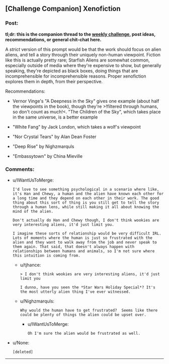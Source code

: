 ## [Challenge Companion] Xenofiction

### Post:

**tl;dr: this is the companion thread to the [weekly challenge](https://www.reddit.com/r/rational/comments/97ofsb/biweekly_challenge_xenofiction/), post ideas, recommendations, or general chit-chat here.**

A *strict* version of this prompt would be that the work should focus on alien aliens, and tell a story through their uniquely non-human viewpoint. Fiction like this is actually pretty rare; Starfish Aliens are somewhat common, especially outside of media where they're expensive to show, but generally speaking, they're depicted as black boxes, doing things that are incomprehensible for incomprehensible reasons. Proper xenofiction explores them in depth, from their perspective.

Recommendations:

* Vernor Vinge's "A Deepness in the Sky" gives one example (about half the viewpoints in the book), though they're >!filtered through humans, so don't count as much!<. "The Children of the Sky", which takes place in the same universe, is a better example

* "White Fang" by Jack London, which takes a wolf's viewpoint

* "Nor Crystal Tears" by Alan Dean Foster

* "Deep Rise" by Nighzmarquls

* "Embassytown" by China Mieville

### Comments:

- u/IWantUsToMerge:
  ```
  I'd love to see something psychological in a scenario where like, it's Han and Chewy, a human and the alien have known each other for a long time and they depend on each other in their work. The good thing about this sort of thing is you still get to tell the story through a human lens, while still making it all about knowing the mind of the alien.

  Don't actually do Han and Chewy though, I don't think wookies are very interesting aliens, it'd just limit you.

  I imagine these sorts of relationship would be very difficult IRL. Lots of moments where the human is just so frustrated with the alien and they want to walk away from the job and never speak to them again. That said, that doesn't always happen with relationships between humans and animals, so I'm not sure where this intuition is coming from.
  ```

  - u/tjhance:
    ```
    > I don't think wookies are very interesting aliens, it'd just limit you

    I dunno, have you seen the *Star Wars Holiday Special*? It's the most utterly alien thing I've ever witnessed.
    ```

  - u/Nighzmarquls:
    ```
    Why would the human have to get frustrated?  Seems like there could be plenty of things the alien could be upset over.
    ```

    - u/IWantUsToMerge:
      ```
      Oh I'm sure the alien would be frustrated as well.
      ```

- u/None:
  ```
  [deleted]
  ```

---

